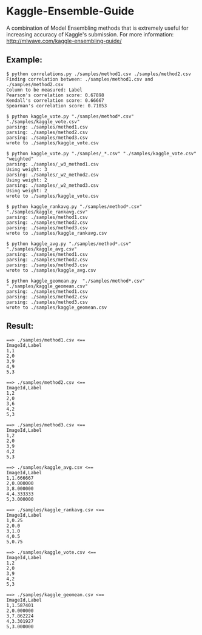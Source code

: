 Kaggle-Ensemble-Guide
=====================

A combination of Model Ensembling methods that is extremely useful for increasing accuracy of Kaggle's submission.
For more information: http://mlwave.com/kaggle-ensembling-guide/

## Example:

    $ python correlations.py ./samples/method1.csv ./samples/method2.csv
    Finding correlation between: ./samples/method1.csv and ./samples/method2.csv
    Column to be measured: Label
    Pearson's correlation score: 0.67898
    Kendall's correlation score: 0.66667
    Spearman's correlation score: 0.71053

    $ python kaggle_vote.py "./samples/method*.csv" "./samples/kaggle_vote.csv"
    parsing: ./samples/method1.csv
    parsing: ./samples/method2.csv
    parsing: ./samples/method3.csv
    wrote to ./samples/kaggle_vote.csv

    $ python kaggle_vote.py "./samples/_*.csv" "./samples/kaggle_vote.csv" "weighted"
    parsing: ./samples/_w3_method1.csv
    Using weight: 3
    parsing: ./samples/_w2_method2.csv
    Using weight: 2
    parsing: ./samples/_w2_method3.csv
    Using weight: 2
    wrote to ./samples/kaggle_vote.csv

    $ python kaggle_rankavg.py "./samples/method*.csv" "./samples/kaggle_rankavg.csv"
    parsing: ./samples/method1.csv
    parsing: ./samples/method2.csv
    parsing: ./samples/method3.csv
    wrote to ./samples/kaggle_rankavg.csv

    $ python kaggle_avg.py "./samples/method*.csv" "./samples/kaggle_avg.csv"
    parsing: ./samples/method1.csv
    parsing: ./samples/method2.csv
    parsing: ./samples/method3.csv
    wrote to ./samples/kaggle_avg.csv

    $ python kaggle_geomean.py  "./samples/method*.csv" "./samples/kaggle_geomean.csv"
    parsing: ./samples/method1.csv
    parsing: ./samples/method2.csv
    parsing: ./samples/method3.csv
    wrote to ./samples/kaggle_geomean.csv

## Result:

    ==> ./samples/method1.csv <==
    ImageId,Label
    1,1
    2,0
    3,9
    4,9
    5,3

    ==> ./samples/method2.csv <==
    ImageId,Label
    1,2
    2,0
    3,6
    4,2
    5,3

    ==> ./samples/method3.csv <==
    ImageId,Label
    1,2
    2,0
    3,9
    4,2
    5,3

    ==> ./samples/kaggle_avg.csv <==
    ImageId,Label
    1,1.666667
    2,0.000000
    3,8.000000
    4,4.333333
    5,3.000000

    ==> ./samples/kaggle_rankavg.csv <==
    ImageId,Label
    1,0.25
    2,0.0
    3,1.0
    4,0.5
    5,0.75

    ==> ./samples/kaggle_vote.csv <==
    ImageId,Label
    1,2
    2,0
    3,9
    4,2
    5,3

    ==> ./samples/kaggle_geomean.csv <==
    ImageId,Label
    1,1.587401
    2,0.000000
    3,7.862224
    4,3.301927
    5,3.000000
